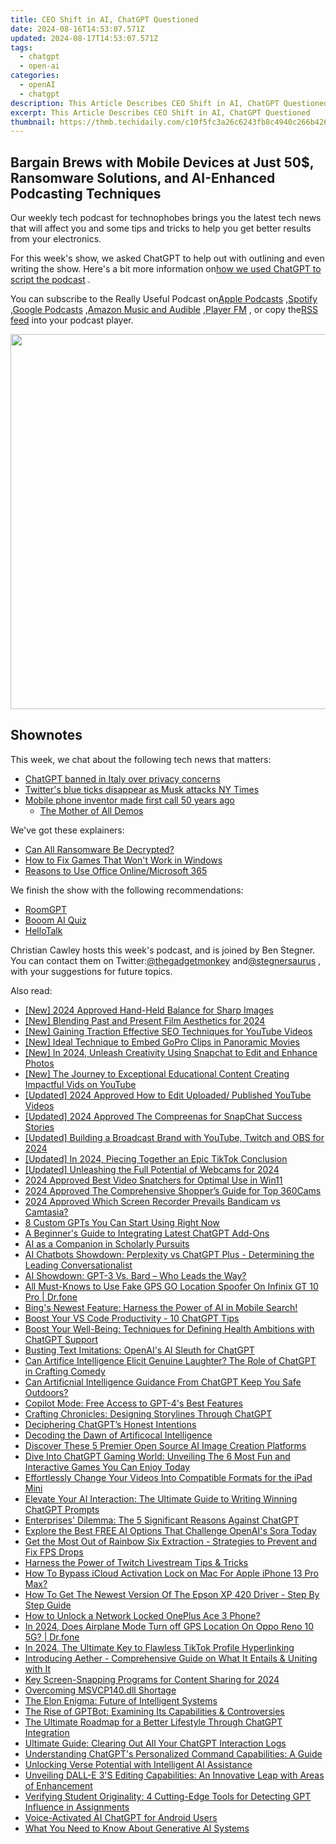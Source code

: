 ```yaml
---
title: CEO Shift in AI, ChatGPT Questioned
date: 2024-08-16T14:53:07.571Z
updated: 2024-08-17T14:53:07.571Z
tags:
  - chatgpt
  - open-ai
categories:
  - openAI
  - chatgpt
description: This Article Describes CEO Shift in AI, ChatGPT Questioned
excerpt: This Article Describes CEO Shift in AI, ChatGPT Questioned
thumbnail: https://thmb.techidaily.com/c10f5fc3a26c6243fb8c4940c266b426236bd87cd21bd2e8e71da4c4f75545bc.jpg
---
```


## Bargain Brews with Mobile Devices at Just 50$, Ransomware Solutions, and AI-Enhanced Podcasting Techniques

 Our weekly tech podcast for technophobes brings you the latest tech news that will affect you and some tips and tricks to help you get better results from your electronics.

 For this week's show, we asked ChatGPT to help out with outlining and even writing the show. Here's a bit more information on[how we used ChatGPT to script the podcast](https://www.makeuseof.com/i-used-chatgpt-to-script-a-podcast-heres-what-happened/) .

 You can subscribe to the Really Useful Podcast on[Apple Podcasts](https://podcasts.apple.com/gb/podcast/the-really-useful-podcast/id1437847131?mt=2) ,[Spotify](https://open.spotify.com/show/283gDxLd6OTNEpRq6tN7ha) ,[Google Podcasts](https://www.google.com/podcasts?feed=aHR0cHM6Ly9hbmNob3IuZm0vcy8zMWJlNDcwL3BvZGNhc3QvcnNz) ,[Amazon Music and Audible](https://music.amazon.co.uk/podcasts/20ab73d4-5da2-46c7-a17f-dc6eb39bdb48/The-Really-Useful-Podcast) ,[Player FM](https://player.fm/series/the-really-useful-podcast-2491856) , or copy the[RSS feed](https://feeds.transistor.fm/the-really-useful-podcast) into your podcast player.

<!-- affiliate ads begin -->
<a href="https://appsumo.8odi.net/c/5597632/2087389/7443" target="_top" id="2087389"><img src="//a.impactradius-go.com/display-ad/7443-2087389" border="0" alt="" width="1200" height="600"/></a><img height="0" width="0" src="https://appsumo.8odi.net/i/5597632/2087389/7443" style="position:absolute;visibility:hidden;" border="0" />
<!-- affiliate ads end -->
## Shownotes

This week, we chat about the following tech news that matters:

* [ChatGPT banned in Italy over privacy concerns](https://www.bbc.co.uk/news/technology-65139406)
* [Twitter's blue ticks disappear as Musk attacks NY Times](https://www.bbc.co.uk/news/technology-65156216)
* [Mobile phone inventor made first call 50 years ago](https://www.bbc.co.uk/news/technology-65112048)  
  * [The Mother of All Demos](https://www.youtube.com/watch?v=B6rKUf9DWRI)

We've got these explainers:

* [Can All Ransomware Be Decrypted?](https://www.makeuseof.com/can-all-ransomware-be-decrypted/)
* [How to Fix Games That Won't Work in Windows](https://www.makeuseof.com/fix-games-not-working-windows/)
* [Reasons to Use Office Online/Microsoft 365](https://www.makeuseof.com/tag/dont-pay-word-5-reasons-use-office-online/)

We finish the show with the following recommendations:

* [RoomGPT](http://https://www.roomgpt.io/)
* [Booom AI Quiz](https://booom.ai/)
* [HelloTalk](https://www.hellotalk.com/?lang=en)

 Christian Cawley hosts this week's podcast, and is joined by Ben Stegner. You can contact them on Twitter:[@thegadgetmonkey](https://twitter.com/thegadgetmonkey) and[@stegnersaurus](https://twitter.com/stegnersaurus) , with your suggestions for future topics.


<ins class="adsbygoogle"
     style="display:block"
     data-ad-format="autorelaxed"
     data-ad-client="ca-pub-7571918770474297"
     data-ad-slot="1223367746"></ins>



<ins class="adsbygoogle"
     style="display:block"
     data-ad-client="ca-pub-7571918770474297"
     data-ad-slot="8358498916"
     data-ad-format="auto"
     data-full-width-responsive="true"></ins>

<span class="atpl-alsoreadstyle">Also read:</span>
<div><ul>
<li><a href="https://youtube-webster.techidaily.com/024-approved-hand-held-balance-for-sharp-images/"><u>[New] 2024 Approved  Hand-Held Balance for Sharp Images</u></a></li>
<li><a href="https://facebook-video-share.techidaily.com/new-blending-past-and-present-film-aesthetics-for-2024/"><u>[New] Blending Past and Present Film Aesthetics for 2024</u></a></li>
<li><a href="https://youtube-blog.techidaily.com/aining-traction-effective-seo-techniques-for-youtube-videos/"><u>[New] Gaining Traction  Effective SEO Techniques for YouTube Videos</u></a></li>
<li><a href="https://some-techniques.techidaily.com/new-ideal-technique-to-embed-gopro-clips-in-panoramic-movies/"><u>[New] Ideal Technique to Embed GoPro Clips in Panoramic Movies</u></a></li>
<li><a href="https://snapchat-videos.techidaily.com/new-in-2024-unleash-creativity-using-snapchat-to-edit-and-enhance-photos/"><u>[New] In 2024, Unleash Creativity  Using Snapchat to Edit and Enhance Photos</u></a></li>
<li><a href="https://facebook-video-share.techidaily.com/new-the-journey-to-exceptional-educational-content-creating-impactful-vids-on-youtube/"><u>[New] The Journey to Exceptional Educational Content  Creating Impactful Vids on YouTube</u></a></li>
<li><a href="https://facebook-video-footage.techidaily.com/updated-2024-approved-how-to-edit-uploaded-published-youtube-videos/"><u>[Updated] 2024 Approved  How to Edit Uploaded/ Published YouTube Videos</u></a></li>
<li><a href="https://snapchat-videos.techidaily.com/updated-2024-approved-the-compreenas-for-snapchat-success-stories/"><u>[Updated] 2024 Approved  The Compreenas for SnapChat Success Stories</u></a></li>
<li><a href="https://screen-mirroring-recording.techidaily.com/updated-building-a-broadcast-brand-with-youtube-twitch-and-obs-for-2024/"><u>[Updated] Building a Broadcast Brand with YouTube, Twitch and OBS for 2024</u></a></li>
<li><a href="https://tiktok-videos.techidaily.com/updated-in-2024-piecing-together-an-epic-tiktok-conclusion/"><u>[Updated] In 2024, Piecing Together an Epic TikTok Conclusion</u></a></li>
<li><a href="https://remote-screen-capture.techidaily.com/updated-unleashing-the-full-potential-of-webcams-for-2024/"><u>[Updated] Unleashing the Full Potential of Webcams for 2024</u></a></li>
<li><a href="https://desktop-recording.techidaily.com/2024-approved-best-video-snatchers-for-optimal-use-in-win11/"><u>2024 Approved  Best Video Snatchers for Optimal Use in Win11</u></a></li>
<li><a href="https://some-skills.techidaily.com/2024-approved-the-comprehensive-shoppers-guide-for-top-360cams/"><u>2024 Approved  The Comprehensive Shopper’s Guide for Top 360Cams</u></a></li>
<li><a href="https://video-screen-grab.techidaily.com/2024-approved-which-screen-recorder-prevails-bandicam-vs-camtasia/"><u>2024 Approved  Which Screen Recorder Prevails  Bandicam vs Camtasia?</u></a></li>
<li><a href="https://tech-revival.techidaily.com/8-custom-gpts-you-can-start-using-right-now/"><u>8 Custom GPTs You Can Start Using Right Now</u></a></li>
<li><a href="https://tech-revival.techidaily.com/a-beginners-guide-to-integrating-latest-chatgpt-add-ons/"><u>A Beginner's Guide to Integrating Latest ChatGPT Add-Ons</u></a></li>
<li><a href="https://tech-revival.techidaily.com/ai-as-a-companion-in-scholarly-pursuits/"><u>AI as a Companion in Scholarly Pursuits</u></a></li>
<li><a href="https://tech-revival.techidaily.com/ai-chatbots-showdown-perplexity-vs-chatgpt-plus-determining-the-leading-conversationalist/"><u>AI Chatbots Showdown: Perplexity vs ChatGPT Plus - Determining the Leading Conversationalist</u></a></li>
<li><a href="https://tech-revival.techidaily.com/ai-showdown-gpt-3-vs-bard-who-leads-the-way/"><u>AI Showdown: GPT-3 Vs. Bard – Who Leads the Way?</u></a></li>
<li><a href="https://fake-location.techidaily.com/all-must-knows-to-use-fake-gps-go-location-spoofer-on-infinix-gt-10-pro-drfone-by-drfone-virtual-android/"><u>All Must-Knows to Use Fake GPS GO Location Spoofer On Infinix GT 10 Pro | Dr.fone</u></a></li>
<li><a href="https://tech-revival.techidaily.com/bings-newest-feature-harness-the-power-of-ai-in-mobile-search/"><u>Bing's Newest Feature: Harness the Power of AI in Mobile Search!</u></a></li>
<li><a href="https://tech-revival.techidaily.com/boost-your-vs-code-productivity-10-chatgpt-tips/"><u>Boost Your VS Code Productivity - 10 ChatGPT Tips</u></a></li>
<li><a href="https://tech-revival.techidaily.com/boost-your-well-being-techniques-for-defining-health-ambitions-with-chatgpt-support/"><u>Boost Your Well-Being: Techniques for Defining Health Ambitions with ChatGPT Support</u></a></li>
<li><a href="https://tech-revival.techidaily.com/busting-text-imitations-openais-ai-sleuth-for-chatgpt/"><u>Busting Text Imitations: OpenAI's AI Sleuth for ChatGPT</u></a></li>
<li><a href="https://tech-revival.techidaily.com/can-artifice-intelligence-elicit-genuine-laughter-the-role-of-chatgpt-in-crafting-comedy/"><u>Can Artifice Intelligence Elicit Genuine Laughter? The Role of ChatGPT in Crafting Comedy</u></a></li>
<li><a href="https://tech-revival.techidaily.com/can-artificnial-intelligence-guidance-from-chatgpt-keep-you-safe-outdoors/"><u>Can Artificnial Intelligence Guidance From ChatGPT Keep You Safe Outdoors?</u></a></li>
<li><a href="https://tech-revival.techidaily.com/copilot-mode-free-access-to-gpt-4s-best-features/"><u>Copilot Mode: Free Access to GPT-4's Best Features</u></a></li>
<li><a href="https://tech-revival.techidaily.com/crafting-chronicles-designing-storylines-through-chatgpt/"><u>Crafting Chronicles: Designing Storylines Through ChatGPT</u></a></li>
<li><a href="https://tech-revival.techidaily.com/deciphering-chatgpts-honest-intentions/"><u>Deciphering ChatGPT’s Honest Intentions</u></a></li>
<li><a href="https://tech-revival.techidaily.com/decoding-the-dawn-of-artificocal-intelligence/"><u>Decoding the Dawn of Artificocal Intelligence</u></a></li>
<li><a href="https://tech-revival.techidaily.com/discover-these-5-premier-open-source-ai-image-creation-platforms/"><u>Discover These 5 Premier Open Source AI Image Creation Platforms</u></a></li>
<li><a href="https://tech-revival.techidaily.com/dive-into-chatgpt-gaming-world-unveiling-the-6-most-fun-and-interactive-games-you-can-enjoy-today/"><u>Dive Into ChatGPT Gaming World: Unveiling The 6 Most Fun and Interactive Games You Can Enjoy Today</u></a></li>
<li><a href="https://media-tips.techidaily.com/effortlessly-change-your-videos-into-compatible-formats-for-the-ipad-mini/"><u>Effortlessly Change Your Videos Into Compatible Formats for the iPad Mini</u></a></li>
<li><a href="https://tech-revival.techidaily.com/elevate-your-ai-interaction-the-ultimate-guide-to-writing-winning-chatgpt-prompts/"><u>Elevate Your AI Interaction: The Ultimate Guide to Writing Winning ChatGPT Prompts</u></a></li>
<li><a href="https://tech-revival.techidaily.com/enterprises-dilemma-the-5-significant-reasons-against-chatgpt/"><u>Enterprises' Dilemma: The 5 Significant Reasons Against ChatGPT</u></a></li>
<li><a href="https://tech-revival.techidaily.com/1722052067502-explore-the-best-free-ai-options-that-challenge-openais-sora-today/"><u>Explore the Best FREE AI Options That Challenge OpenAI's Sora Today</u></a></li>
<li><a href="https://win-able.techidaily.com/get-the-most-out-of-rainbow-six-extraction-strategies-to-prevent-and-fix-fps-drops/"><u>Get the Most Out of Rainbow Six Extraction - Strategies to Prevent and Fix FPS Drops</u></a></li>
<li><a href="https://twitter-videos.techidaily.com/harness-the-power-of-twitch-livestream-tips-and-tricks/"><u>Harness the Power of Twitch  Livestream Tips & Tricks</u></a></li>
<li><a href="https://activate-lock.techidaily.com/how-to-bypass-icloud-activation-lock-on-mac-for-apple-iphone-13-pro-max-by-drfone-ios/"><u>How To Bypass iCloud Activation Lock on Mac For Apple iPhone 13 Pro Max?</u></a></li>
<li><a href="https://hardware-updates.techidaily.com/how-to-get-the-newest-version-of-the-epson-xp-420-driver-step-by-step-guide/"><u>How To Get The Newest Version Of The Epson XP 420 Driver - Step By Step Guide</u></a></li>
<li><a href="https://easy-unlock-android.techidaily.com/how-to-unlock-a-network-locked-oneplus-ace-3-phone-by-drfone-android/"><u>How to Unlock a Network Locked OnePlus Ace 3 Phone?</u></a></li>
<li><a href="https://review-topics.techidaily.com/in-2024-does-airplane-mode-turn-off-gps-location-on-oppo-reno-10-5g-drfone-by-drfone-virtual-android/"><u>In 2024, Does Airplane Mode Turn off GPS Location On Oppo Reno 10 5G? | Dr.fone</u></a></li>
<li><a href="https://some-approaches.techidaily.com/in-2024-the-ultimate-key-to-flawless-tiktok-profile-hyperlinking/"><u>In 2024, The Ultimate Key to Flawless TikTok Profile Hyperlinking</u></a></li>
<li><a href="https://tech-renaissance.techidaily.com/introducing-aether-comprehensive-guide-on-what-it-entails-and-uniting-with-it/"><u>Introducing Aether - Comprehensive Guide on What It Entails & Uniting with It</u></a></li>
<li><a href="https://youtube-help.techidaily.com/key-screen-snapping-programs-for-content-sharing-for-2024/"><u>Key Screen-Snapping Programs for Content Sharing for 2024</u></a></li>
<li><a href="https://common-error.techidaily.com/overcoming-msvcp140dll-shortage/"><u>Overcoming MSVCP140.dll Shortage</u></a></li>
<li><a href="https://tech-revival.techidaily.com/the-elon-enigma-future-of-intelligent-systems/"><u>The Elon Enigma: Future of Intelligent Systems</u></a></li>
<li><a href="https://tech-revival.techidaily.com/the-rise-of-gptbot-examining-its-capabilities-and-controversies/"><u>The Rise of GPTBot: Examining Its Capabilities & Controversies</u></a></li>
<li><a href="https://tech-revival.techidaily.com/the-ultimate-roadmap-for-a-better-lifestyle-through-chatgpt-integration/"><u>The Ultimate Roadmap for a Better Lifestyle Through ChatGPT Integration</u></a></li>
<li><a href="https://tech-revival.techidaily.com/ultimate-guide-clearing-out-all-your-chatgpt-interaction-logs/"><u>Ultimate Guide: Clearing Out All Your ChatGPT Interaction Logs</u></a></li>
<li><a href="https://tech-revival.techidaily.com/understanding-chatgpts-personalized-command-capabilities-a-guide/"><u>Understanding ChatGPT's Personalized Command Capabilities: A Guide</u></a></li>
<li><a href="https://tech-revival.techidaily.com/unlocking-verse-potential-with-intelligent-ai-assistance/"><u>Unlocking Verse Potential with Intelligent AI Assistance</u></a></li>
<li><a href="https://tech-revival.techidaily.com/unveiling-dall-e-3s-editing-capabilities-an-innovative-leap-with-areas-of-enhancement/"><u>Unveiling DALL-E 3'S Editing Capabilities: An Innovative Leap with Areas of Enhancement</u></a></li>
<li><a href="https://tech-revival.techidaily.com/verifying-student-originality-4-cutting-edge-tools-for-detecting-gpt-influence-in-assignments/"><u>Verifying Student Originality: 4 Cutting-Edge Tools for Detecting GPT Influence in Assignments</u></a></li>
<li><a href="https://tech-revival.techidaily.com/voice-activated-ai-chatgpt-for-android-users/"><u>Voice-Activated AI ChatGPT for Android Users</u></a></li>
<li><a href="https://tech-revival.techidaily.com/what-you-need-to-know-about-generative-ai-systems/"><u>What You Need to Know About Generative AI Systems</u></a></li>
</ul></div>
